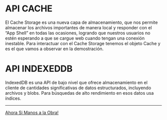 # API CACHE

El Cache Storage es una nueva capa de almacenamiento, que nos permite almacenar los archivos importantes de manera local y responder con el “App Shell” en todas las ocasiones, logrando que nuestros usuarios no estén esperando a que se cargue web cuando tengan una conexión inestable. Para interactuar con el Cache Storage tenemos el objeto Cache y es el que vamos a observar en la demostración.

# API INDEXEDDB

IndexedDB es una API de bajo nivel que ofrece almacenamiento en el cliente de cantidades significativas de datos estructurados, incluyendo archivos y blobs. Para búsquedas de alto rendimiento en esos datos usa índices.

---
[Ahora Si Manos a la Obra!](./.md)